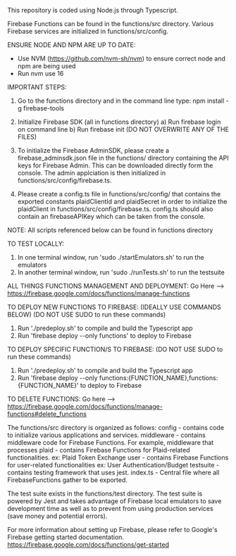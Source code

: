 This repository is coded using Node.js through Typescript.

Firebase Functions can be found in the functions/src directory.
Various Firebase services are initialized in functions/src/config.

ENSURE NODE AND NPM ARE UP TO DATE:
- Use NVM (https://github.com/nvm-sh/nvm) to ensure correct node and npm are being used
- Run nvm use 16 

IMPORTANT STEPS:
1) Go to the functions directory and in the command line type:
  npm install -g firebase-tools

2) Initialize Firebase SDK (all in functions directory)
  a) Run firebase login on command line
  b) Run firebase init (DO NOT OVERWRITE ANY OF THE FILES)

3) To initialize the Firebase AdminSDK, please create a firebase_adminsdk.json
file in the functions/ directory containing the API keys for Firebase Admin.
This can be downloaded directly form the console.
The admin applciation is then initialized in functions/src/config/firebase.ts.

4)  Please create a config.ts file in functions/src/config/ that contains
the exported constants plaidClientId and plaidSecret in order to initialize the
plaidClient in functions/src/config/firebase.ts. config.ts should also contain
an firebaseAPIKey which can be taken from the console.

NOTE: All scripts referenced below can be found in functions directory

TO TEST LOCALLY:
1) In one terminal window, run 'sudo ./startEmulators.sh' to run the emulators
2) In another terminal window, run 'sudo ./runTests.sh' to run the testsuite

ALL THINGS FUNCTIONS MANAGEMENT AND DEPLOYMENT: 
Go Here --> https://firebase.google.com/docs/functions/manage-functions

TO DEPLOY NEW FUNCTIONS TO FIREBASE: (IDEALLY USE COMMANDS BELOW)
(DO NOT USE SUDO to run these commands)
1) Run './predeploy.sh' to compile and build the Typescript app
2) Run 'firebase deploy --only functions' to deploy to Firebase

TO DEPLOY SPECIFIC FUNCTION/S TO FIREBASE: 
(DO NOT USE SUDO to run these commands)
1) Run './predeploy.sh' to compile and build the Typescript app
2) Run 'firebase deploy --only functions:{FUNCTION_NAME},functions:{FUNCTION_NAME}' to deploy to Firebase

TO DELETE FUNCTIONS: 
Go here --> https://firebase.google.com/docs/functions/manage-functions#delete_functions

The functions/src directory is organized as follows:
  config - contains code to initialize various applications and services.
  middleware - contains middleware code for Firebase Functions.
    For example, middleware that processes 
  plaid - contains Firebase Functions for Plaid-related functionalities.
    ex: Plaid Token Exchange
  user - contains Firebase Functions for user-related functionalities
    ex: User Authentication/Budget
  testsuite - contains testing framework that uses jest.
  index.ts - Central file where all FirebaseFunctions gather to be exported.

The test suite exists in the functions/test directory. The test suite is
powered by Jest and takes advantage of Firebase local emulators to save
development time as well as to prevent from using production services
(save money and potential errors).

For more information about setting up Firebase, please refer to Google's
Firebase getting started documentation.
https://firebase.google.com/docs/functions/get-started
